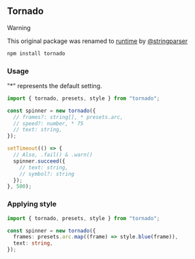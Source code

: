 ## Tornado
> [!WARNING]
> This original package was renamed to [runtime](https://www.npmjs.com/package/runtime) by [@stringparser](https://github.com/stringparser)

```bash
npm install tornado
```

### Usage
"*" represents the default setting.
```typescript
import { tornado, presets, style } from "tornado";

const spinner = new tornado({
  // frames?: string[], * presets.arc,
  // speed?: number, * 75
  // text: string,
});

setTimeout(() => {
  // Also, .fail() & .warn()
  spinner.succeed({
    // text: string,
    // symbol?: string
  });
}, 500);
```
### Applying style
```typescript
import { tornado, presets, style } from "tornado";

const spinner = new tornado({
  frames: presets.arc.map((frame) => style.blue(frame)),
  text: string,
});
```